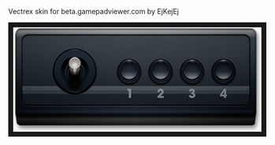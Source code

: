 <p align="left">
Vectrex skin for beta.gamepadviewer.com by EjKejEj
</p>
<p align="left">
<img src="https://github.com/EjKejEj/Gamepad-Viewer-skins/blob/main/Vectrex/Vectrex.png" width="523" height="212" border="10"/>
</p>
